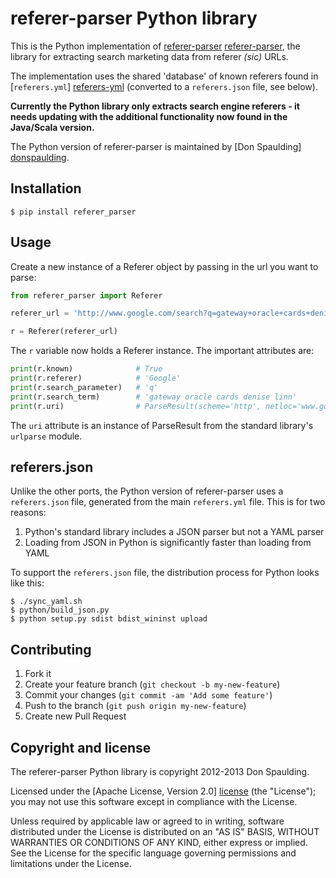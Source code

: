 # referer-parser Python library

This is the Python implementation of [referer-parser] [referer-parser], the library for extracting search marketing data from referer _(sic)_ URLs.

The implementation uses the shared 'database' of known referers found in [`referers.yml`] [referers-yml] (converted to a `referers.json` file,
see below).

**Currently the Python library only extracts search engine referers - it needs updating with the additional functionality now found in the Java/Scala version.**

The Python version of referer-parser is maintained by [Don Spaulding] [donspaulding].

## Installation

    $ pip install referer_parser

## Usage

Create a new instance of a Referer object by passing in the url you want to parse:

```python
from referer_parser import Referer

referer_url = 'http://www.google.com/search?q=gateway+oracle+cards+denise+linn&hl=en&client=safari'

r = Referer(referer_url)
```

The `r` variable now holds a Referer instance.  The important attributes are:

```python
print(r.known)              # True
print(r.referer)            # 'Google'
print(r.search_parameter)   # 'q'     
print(r.search_term)        # 'gateway oracle cards denise linn'
print(r.uri)                # ParseResult(scheme='http', netloc='www.google.com', path='/search', params='', query='q=gateway+oracle+cards+denise+linn&hl=en&client=safari', fragment='')
```

The `uri` attribute is an instance of ParseResult from the standard library's `urlparse` module.

## referers.json

Unlike the other ports, the Python version of referer-parser uses a `referers.json` file, generated from the main `referers.yml` file. This is for two reasons:

1. Python's standard library includes a JSON parser but not a YAML parser
2. Loading from JSON in Python is significantly faster than loading from YAML

To support the `referers.json` file, the distribution process for Python looks like this:

    $ ./sync_yaml.sh
    $ python/build_json.py
    $ python setup.py sdist bdist_wininst upload

## Contributing

1. Fork it
2. Create your feature branch (`git checkout -b my-new-feature`)
3. Commit your changes (`git commit -am 'Add some feature'`)
4. Push to the branch (`git push origin my-new-feature`)
5. Create new Pull Request

## Copyright and license

The referer-parser Python library is copyright 2012-2013 Don Spaulding.

Licensed under the [Apache License, Version 2.0] [license] (the "License");
you may not use this software except in compliance with the License.

Unless required by applicable law or agreed to in writing, software
distributed under the License is distributed on an "AS IS" BASIS,
WITHOUT WARRANTIES OR CONDITIONS OF ANY KIND, either express or implied.
See the License for the specific language governing permissions and
limitations under the License.

[referer-parser]: https://github.com/snowplow/referer-parser
[referers-yml]: https://github.com/snowplow/referer-parser/blob/master/referers.yml

[donspaulding]: https://github.com/donspaulding

[license]: http://www.apache.org/licenses/LICENSE-2.0
